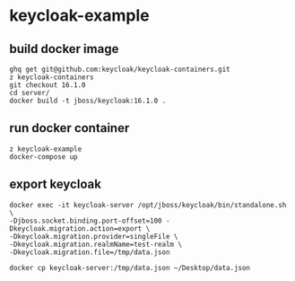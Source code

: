 # keycloak-example

## build docker image

```
ghq get git@github.com:keycloak/keycloak-containers.git
z keycloak-containers
git checkout 16.1.0
cd server/
docker build -t jboss/keycloak:16.1.0 .
```

## run docker container

```
z keycloak-example
docker-compose up
```

## export keycloak

```
docker exec -it keycloak-server /opt/jboss/keycloak/bin/standalone.sh \
-Djboss.socket.binding.port-offset=100 -Dkeycloak.migration.action=export \
-Dkeycloak.migration.provider=singleFile \
-Dkeycloak.migration.realmName=test-realm \
-Dkeycloak.migration.file=/tmp/data.json

docker cp keycloak-server:/tmp/data.json ~/Desktop/data.json
```
